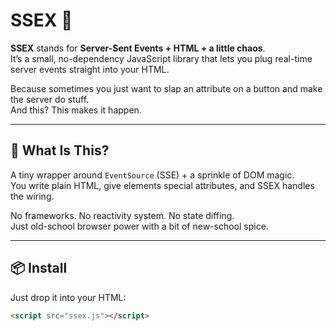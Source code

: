 # SSEX 🧪

**SSEX** stands for **Server-Sent Events + HTML + a little chaos**.  
It’s a small, no-dependency JavaScript library that lets you plug real-time server events straight into your HTML.

Because sometimes you just want to slap an attribute on a button and make the server do stuff.  
And this? This makes it happen.

---

## 🚀 What Is This?

A tiny wrapper around `EventSource` (SSE) + a sprinkle of DOM magic.  
You write plain HTML, give elements special attributes, and SSEX handles the wiring.

No frameworks. No reactivity system. No state diffing.  
Just old-school browser power with a bit of new-school spice.

---

## 📦 Install

Just drop it into your HTML:

```html
<script src="ssex.js"></script>
```
